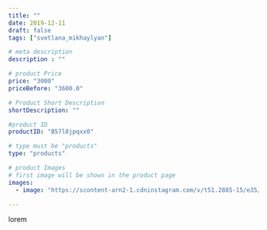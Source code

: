 ```yaml
---
title: ""
date: 2019-12-11
draft: false
tags: ["svetlana_mikhaylyan"]

# meta description
description : ""

# product Price
price: "3000"
priceBefore: "3600.0"

# Product Short Description
shortDescription: ""

#product ID
productID: "B57l8jpqxx0"

# type must be "products"
type: "products"

# product Images
# first image will be shown in the product page
images:
  - image: "https://scontent-arn2-1.cdninstagram.com/v/t51.2885-15/e35/79222180_176194540245141_2306125382629305536_n.jpg?se=7&tp=1&_nc_ht=scontent-arn2-1.cdninstagram.com&_nc_cat=109&_nc_ohc=h6QcEeJGJmoAX-YckgF&ccb=7-4&oh=c87b3d5f8b4b1d99e5d011170597efca&oe=60845518&_nc_sid=86f79a&ig_cache_key=MjE5NjUxNjEzMjQ0MjgwNzQxMg%3D%3D.2-ccb7-4"

---
```

lorem
